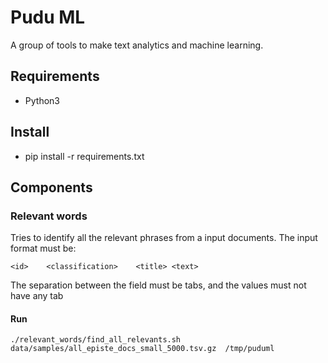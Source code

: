 # Pudu ML

A group of tools to make text analytics and machine learning.

## Requirements 

 * Python3

## Install

 * pip install -r requirements.txt

## Components

### Relevant words

Tries to identify all the relevant phrases from a input documents. The input format must be:

```
<id>	<classification>	<title>	<text>
```

The separation between the field must be tabs, and the values must not have any tab


#### Run

```
./relevant_words/find_all_relevants.sh data/samples/all_episte_docs_small_5000.tsv.gz  /tmp/puduml
```